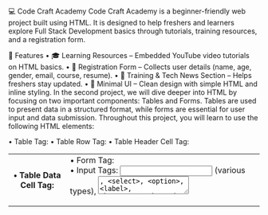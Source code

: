 💻 Code Craft Academy
Code Craft Academy is a beginner-friendly web project built using HTML.
It is designed to help freshers and learners explore Full Stack Development basics through tutorials, training resources, and a registration form.

📌 Features
 • 🎓 Learning Resources – Embedded YouTube video tutorials on HTML basics.
 • 📝 Registration Form – Collects user details (name, age, gender, email, course, resume).
 • 📰 Training & Tech News Section – Helps freshers stay updated.
 • 🎨 Minimal UI – Clean design with simple HTML and inline styling.
In the second project, we will dive deeper into HTML by focusing on two important components: Tables and Forms. Tables are used to present data in a structured format, while forms are essential for user input and data submission. Throughout this project, you will learn to use the following HTML elements:

 • Table Tag: <table>
 • Table Row Tag: <tr>
 • Table Header Cell Tag: <th>
 • Table Data Cell Tag: <td>
 • Form Tag: <form>
 • Input Tags: <input> (various types), <textarea>, <select>, <option>, <label>, <button>
By the end of this project, you will be proficient in creating tables and forms, and you'll understand how to collect user input and process it.

📂 Project Structure
 index.html
 register.html
 
🚀 Getting Started
1.Clone the repository:
   git clone https://github.com/aravind2604/Code_Craft_Academy.git
2.Navigate to the project folder:
   cd "Code_Craft_Academy-main"
3.Open index.html or register.html in your browser.

🛠 Technologies Used
 • HTML5
 • Basic CSS (inline styles)
 
🎯 Use Cases
 • Freshers learning the basics of web development.
 • Students building mini-projects for college.
 • Beginners exploring HTML forms, embeds, and structure.

⭐ Contribution
Contributions, issues, and feature requests are welcome!
Feel free to fork this project and improve it.
